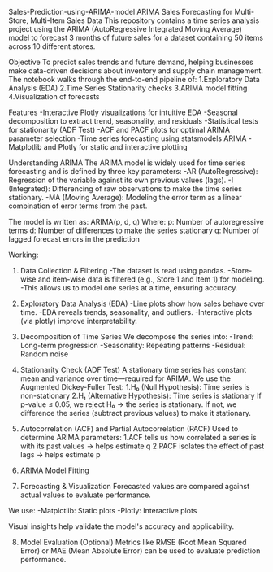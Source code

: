 Sales-Prediction-using-ARIMA-model
ARIMA Sales Forecasting for Multi-Store, Multi-Item Sales Data This repository contains a time series analysis project using the ARIMA (AutoRegressive Integrated Moving Average) model to forecast 3 months of future sales for a dataset containing 50 items across 10 different stores.

Objective
To predict sales trends and future demand, helping businesses make data-driven decisions about inventory and supply chain management. The notebook walks through the end-to-end pipeline of:
1.Exploratory Data Analysis (EDA)
2.Time Series Stationarity checks
3.ARIMA model fitting
4.Visualization of forecasts

 Features
-Interactive Plotly visualizations for intuitive EDA
-Seasonal decomposition to extract trend, seasonality, and residuals
-Statistical tests for stationarity (ADF Test)
-ACF and PACF plots for optimal ARIMA parameter selection
-Time series forecasting using statsmodels ARIMA
-Matplotlib and Plotly for static and interactive plotting


Understanding ARIMA
The ARIMA model is widely used for time series forecasting and is defined by three key parameters:
-AR (AutoRegressive): Regression of the variable against its own previous values (lags).
-I (Integrated): Differencing of raw observations to make the time series stationary.
-MA (Moving Average): Modeling the error term as a linear combination of error terms from the past.

The model is written as:
ARIMA(p, d, q)
Where:
p: Number of autoregressive terms
d: Number of differences to make the series stationary
q: Number of lagged forecast errors in the prediction

Working:
1. Data Collection & Filtering
-The dataset is read using pandas.
-Store-wise and item-wise data is filtered (e.g., Store 1 and Item 1) for modeling.
-This allows us to model one series at a time, ensuring accuracy.

2. Exploratory Data Analysis (EDA)
-Line plots show how sales behave over time.
-EDA reveals trends, seasonality, and outliers.
-Interactive plots (via plotly) improve interpretability.

3. Decomposition of Time Series
We decompose the series into:
-Trend: Long-term progression
-Seasonality: Repeating patterns
-Residual: Random noise

4. Stationarity Check (ADF Test)
A stationary time series has constant mean and variance over time—required for ARIMA.
We use the Augmented Dickey-Fuller Test:
1.H₀ (Null Hypothesis): Time series is non-stationary
2.H₁ (Alternative Hypothesis): Time series is stationary
If p-value ≤ 0.05, we reject H₀ → the series is stationary.
If not, we difference the series (subtract previous values) to make it stationary.

5. Autocorrelation (ACF) and Partial Autocorrelation (PACF)
Used to determine ARIMA parameters:
1.ACF tells us how correlated a series is with its past values → helps estimate q
2.PACF isolates the effect of past lags → helps estimate p

6. ARIMA Model Fitting

7. Forecasting & Visualization
Forecasted values are compared against actual values to evaluate performance.

We use:
-Matplotlib: Static plots
-Plotly: Interactive plots

Visual insights help validate the model's accuracy and applicability.

8. Model Evaluation (Optional)
Metrics like RMSE (Root Mean Squared Error) or MAE (Mean Absolute Error) can be used to evaluate prediction performance.



